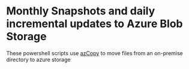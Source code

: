 # Monthly Snapshots and daily incremental updates to Azure Blob Storage

These powershell scripts use [azCopy](https://docs.microsoft.com/en-us/azure/storage/storage-use-azcopy#azcopy-parameters) to move files from an on-premise directory to azure storage
